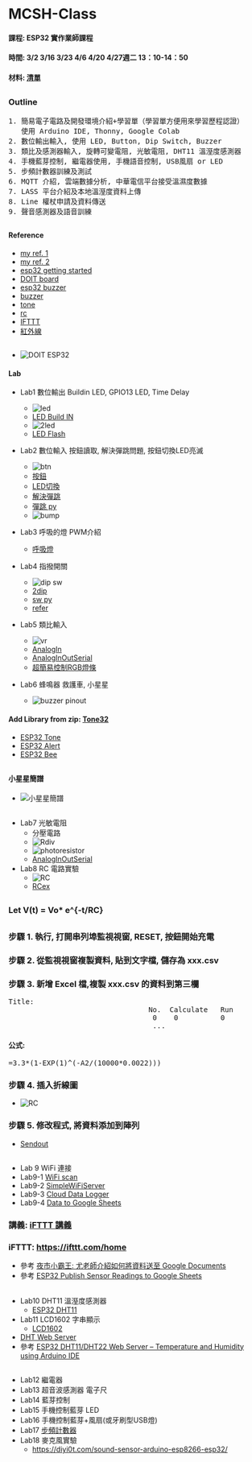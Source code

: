 # MCSH-Class

#### 課程: ESP32 實作業師課程
#### 時間: 3/2 3/16 3/23 4/6 4/20 4/27週二 13：10-14：50
#### 材料: [清單](https://github.com/jumbokh/MCSH-Class/blob/main/%E6%98%8E%E8%AA%A0%E4%B8%AD%E5%AD%B8%E5%AF%A6%E7%BF%92%E6%9D%90%E6%96%99%E9%9C%80%E6%B1%82%E8%A1%A8-%E7%89%A9%E8%81%AF%E7%B6%B2Arduino.doc)
##
### Outline
<pre>
1. 簡易電子電路及開發環境介紹+學習單（學習單方便用來學習歷程認證）
   使用 Arduino IDE, Thonny, Google Colab
2. 數位輸出輸入, 使用 LED, Button, Dip Switch, Buzzer
3. 類比及感測器輸入, 旋轉可變電阻, 光敏電阻, DHT11 溫溼度感測器
4. 手機藍芽控制, 繼電器使用, 手機語音控制, USB風扇 or LED 
5. 步頻計數器訓練及測試
6. MQTT 介紹, 雲端數據分析, 中華電信平台接受溫濕度數據
7. LASS 平台介紹及本地溫溼度資料上傳
8. Line 權杖申請及資料傳送
9. 聲音感測器及語音訓練
</pre>
##
#### Reference
* [my ref. 1](https://github.com/jumbokh/esp32-class)
* [my ref. 2](https://youyouyou.pixnet.net/blog/post/119410732?pixfrom=related)
* [esp32 getting started](https://randomnerdtutorials.com/getting-started-with-esp32/)
* [DOIT board](https://idyl.io/doit-esp32-development-board-review/)
* [esp32 buzzer](https://diyi0t.com/active-passive-buzzer-arduino-esp8266-esp32/)
* [buzzer](https://techtutorialsx.com/2017/07/01/esp32-arduino-controlling-a-buzzer-with-pwm/)
* [tone](https://www.arduino.cc/en/Tutorial/BuiltInExamples/toneMelody)
* [rc](https://atommann.github.io/learn/rc-circuit/rc-circuit.html)
* [IFTTT](https://youyouyou.pixnet.net/blog/post/119623728)
* [紅外線](https://openhome.cc/Gossip/CodeData/mBlockArduino/mBlockArduino11.html)

##
* ![DOIT ESP32](https://github.com/jumbokh/MCSH-Class/blob/main/images/ESP32-DOIT-DEVKIT-V1-Board-Pinout-30-GPIOs-Copy.png)
#### Lab
* Lab1 數位輸出      Buildin LED, GPIO13 LED, Time Delay
    * ![led](https://github.com/jumbokh/MCSH-Class/blob/main/LAB/Lab1LED/esp32-led_bb.jpg)
    * [LED Build IN](https://github.com/jumbokh/MCSH-Class/blob/main/LAB/Lab1LED/Blink_builtin.ino)
    * ![2led](https://github.com/jumbokh/MCSH-Class/blob/main/LAB/Lab1LED/esp32-2led_bb.jpg)
    * [LED Flash](https://github.com/jumbokh/MCSH-Class/blob/main/LAB/Lab1LED/LED_Flash/LED_Flash.ino)
    
* Lab2 數位輸入      按鈕讀取, 解決彈跳問題, 按鈕切換LED亮滅
    * ![btn](https://github.com/jumbokh/MCSH-Class/blob/main/LAB/Lab2Button/esp32-btnled.jpg)
    * [按鈕](https://github.com/jumbokh/MCSH-Class/blob/main/LAB/Lab2Button/Button/Button.ino)
    * [LED切換](https://github.com/jumbokh/MCSH-Class/blob/main/LAB/Lab2Button/StateChangeDetection/StateChangeDetection.ino)
    * [解決彈跳](https://github.com/jumbokh/MCSH-Class/blob/main/LAB/Lab2Button/Debounce.ino)
    * [彈跳 py](https://github.com/jumbokh/esp32-class/blob/master/hs1227/bump.py)
    * ![bump](https://github.com/jumbokh/esp32-class/blob/master/images/bumping.png)
* Lab3 呼吸的燈      PWM介紹
    * [呼吸燈](https://github.com/jumbokh/MCSH-Class/blob/main/LAB/Lab3PWM/LED_PWM_Example_1/LED_PWM_Example_1.ino)
* Lab4 指撥開關
    * ![dip sw](https://github.com/jumbokh/MCSH-Class/blob/main/LAB/Lab4DipSwitch/esp32-dip_bb.jpg)
    * [2dip](https://github.com/jumbokh/MCSH-Class/blob/main/LAB/Lab4DipSwitch/Digitaldipsw/Digitaldipsw.ino)
    * [sw py](https://github.com/jumbokh/esp32-class/blob/master/hs1227/switch-led.py)
    * [refer](http://blog.ilc.edu.tw/blog/index.php?op=printView&articleId=656348&blogId=868)
* Lab5 類比輸入
    * ![vr](https://github.com/jumbokh/MCSH-Class/blob/main/images/esp32-vr_bb.jpg)
    * [AnalogIn](https://github.com/jumbokh/MCSH-Class/blob/main/LAB/Lab5Analog/analogIn/analogIn.ino)
    * [AnalogInOutSerial](https://github.com/jumbokh/MCSH-Class/blob/main/LAB/Lab7AnalogInOutSerial/Lab7AnalogInOutSerial.ino)
    * [超簡易控制RGB燈條](https://www.youtube.com/watch?v=VLKr5pDQ_rU)
* Lab6 蜂鳴器        救護車, 小星星
    * ![buzzer pinout](https://github.com/jumbokh/MCSH-Class/blob/main/images/esp32-buzzer_bb.jpg) 
#### Add Library from zip: [Tone32](https://github.com/lbernstone/Tone32)
* [ESP32 Tone](https://github.com/jumbokh/MCSH-Class/blob/main/LAB/Lab6ESP32Tone/Lab6ESP32Tone.ino)
* [ESP32 Alert](https://github.com/jumbokh/MCSH-Class/blob/main/LAB/Lab6-1Buzzer-Alert/Lab6-1Buzzer-Alert.ino)
* [ESP32 Bee](https://github.com/jumbokh/esp32-class/blob/master/hs1206/src/Buzzer-bee/Buzzer-bee.ino)
##
#### 小星星簡譜
* ![小星星簡譜](https://github.com/jumbokh/esp32-class/blob/master/images/%E5%B0%8F%E6%98%9F%E6%98%9F%E7%B0%A1%E8%AD%9C.png)
##
* Lab7 光敏電阻
    * 分壓電路
    * ![Rdiv](https://github.com/jumbokh/MCSH-Class/blob/main/images/Rdiv.JPG)
    * ![photoresistor](https://github.com/jumbokh/MCSH-Class/blob/main/LAB/esp32-photo_bb.jpg)
    * [AnalogInOutSerial](https://github.com/jumbokh/MCSH-Class/blob/main/LAB/Lab7AnalogInOutSerial/Lab7AnalogInOutSerial.ino)
* Lab8 RC 電路實驗
    * ![RC](https://github.com/jumbokh/MCSH-Class/blob/main/images/RC3v3R10kC2200u_bb.jpg)
    * [RCex](https://github.com/jumbokh/MCSH-Class/blob/main/LAB/Lab8-0RCex/Lab8-0RCex.ino)
##
### Let V(t) = Vo* e^{-t/RC}
##
### 步驟 1. 執行, 打開串列埠監視視窗, RESET, 按鈕開始充電
### 步驟 2. 從監視視窗複製資料, 貼到文字檔, 儲存為 xxx.csv
### 步驟 3. 新增 Excel 檔,複製 xxx.csv 的資料到第三欄 
<pre>
Title: 
                                 No.  Calculate   Run
                                  0    0          0
                                  ...
</pre>
#### 公式:
<pre>
=3.3*(1-EXP(1)^(-A2/(10000*0.0022)))
</pre>
### 步驟 4. 插入折線圖
* ![RC](https://github.com/jumbokh/MCSH-Class/blob/main/images/RC3v3.JPG)
### 步驟 5. 修改程式, 將資料添加到陣列
* [Sendout](https://github.com/jumbokh/MCSH-Class/blob/main/LAB/Lab8-1RCSend/Lab8-1RCSend.ino)
##
* Lab 9 WiFi 連接
* Lab9-1 [WiFi scan](https://github.com/jumbokh/MCSH-Class/blob/main/LAB/Lab9-1wifi_scan/Lab9-1wifi_scan.ino)
* Lab9-2 [SimpleWiFiServer](https://github.com/jumbokh/MCSH-Class/blob/main/LAB/Lab9-2SimpleWiFiServer/Lab9-2SimpleWiFiServer.ino)
* Lab9-3 [Cloud Data Logger](https://github.com/jumbokh/MCSH-Class/blob/main/LAB/Lab9-3cloud_data_logger/Lab9-3cloud_data_logger.ino)
* Lab9-4 [Data to Google Sheets]()
### 講義: [iFTTT 講義](https://github.com/jumbokh/MCSH-Class/blob/main/docs/ESP32-iFTTT.pptx)
### iFTTT: https://ifttt.com/home
* 參考 [夜市小霸王: 尤老師介紹如何將資料送至 Google Documents](https://youyouyou.pixnet.net/blog/post/119623728)
* 參考 [ESP32 Publish Sensor Readings to Google Sheets](https://randomnerdtutorials.com/esp32-esp8266-publish-sensor-readings-to-google-sheets/)
##
* Lab10 DHT11 溫溼度感測器
    * [ESP32 DHT11](https://youyouyou.pixnet.net/blog/post/120275893-%E7%AC%AC%E4%B9%9D%E7%AF%87-esp32-%E6%BA%AB%E6%BF%95%E5%BA%A6%E9%A1%AF%E7%A4%BA%E5%99%A8%28dht11%2B1602-lcd%29)
* Lab11 LCD1602       字串顯示
    * [LCD1602](https://github.com/jumbokh/esp32-class/blob/master/arduino0920/README.md)
* [DHT Web Server]()
* 參考 [ESP32 DHT11/DHT22 Web Server – Temperature and Humidity using Arduino IDE](https://randomnerdtutorials.com/esp32-dht11-dht22-temperature-humidity-web-server-arduino-ide/)
##
* Lab12 繼電器
* Lab13 超音波感測器   電子尺
* Lab14 藍芽控制
* Lab15 手機控制藍芽 LED
* Lab16 手機控制藍芽+風扇(或牙刷型USB燈)
* Lab17 [步頻計數器](https://github.com/jumbokh/esp32-class/tree/master/Lab-walk)
* Lab18 麥克風實驗
    * https://diyi0t.com/sound-sensor-arduino-esp8266-esp32/
##

